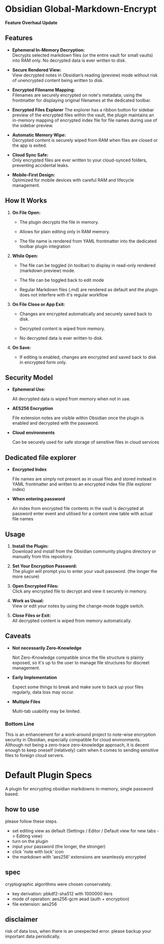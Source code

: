 # Obsidian Global-Markdown-Encrypt

**Feature Overhaul Update**

## Features

- **Ephemeral In-Memory Decryption:**  
    Decrypts selected markdown files (or the entire vault for small vaults) into RAM only. No decrypted data is ever written to disk.
    
- **Secure Rendered View:**  
    View decrypted notes in Obsidian’s reading (preview) mode without risk of unencrypted content being written to disk.
    
- **Encrypted Filename Mapping:**  
    Filenames are securely encrypted on note's metadata; using the frontmatter for displaying original filenames at the dedicated toolbar.

- **Encrypted Files Explorer**
  	The explorer has a ribbon button for sidebar preview of the encrypted files within the vault, the plugin maintains an in-memory mapping of encrypted index file for file names during use of the sidebar preview.
    
- **Automatic Memory Wipe:**  
    Decrypted content is securely wiped from RAM when files are closed or the app is exited.
    
- **Cloud Sync Safe:**  
    Only encrypted files are ever written to your cloud-synced folders, preventing accidental leaks.
    
- **Mobile-First Design:**  
    Optimized for mobile devices with careful RAM and lifecycle management.
    

## How It Works

1. **On File Open:**
    
    - The plugin decrypts the file in memory.
        
    - Allows for plain editing only in RAM memory.
  
    - The file name is rendered from YAML frontmatter into the dedicated toolbar plugin integration
        
2. **While Open:**
    
    - The file can be toggled (in toolbar) to display in read-only rendered (markdown preview) mode.
      
    - The file can be toggled back to edit mode
  
    - Regular Markdown files (.md) are rendered as default and the plugin does not interfere with it's regular workflow
        
3. **On File Close or App Exit:**
    
	- Changes are encrypted automatically and securely saved back to disk.

	- Decrypted content is wiped from memory.
        
    - No decrypted data is ever written to disk.
        
3. **On Save:**
    
    - If editing is enabled, changes are encrypted and saved back to disk in encrypted form only.

## Security Model
    
- **Ephemeral Use:**  

  All decrypted data is wiped from memory when not in use.

- **AES256 Encryption**

  File extension notes are visible within Obsidian once the plugin is enabled and decrypted with the password.
  
- **Cloud environments**

  Can be securely used for safe storage of sensitive files in cloud services

## Dedicated file explorer

- **Encrypted Index**

  File names are simply not present as in usual files and stored instead in YAML frontmatter and written to an encrypted index file (file explorer index)

- **When entering password**

  An index from encrypted file contents in the vault is decrypted at password enter event and utilised for a content view table with actual file names

## Usage

1. **Install the Plugin:**  
    Download and install from the Obsidian community plugins directory or manually from this repository.
    
2. **Set Your Encryption Password:**  
    The plugin will prompt you to enter your vault password. (the longer the more secure)
    
3. **Open Encrypted Files:**  
    Click any encrypted file to decrypt and view it securely in memory.
    
4. **Work as Usual:**  
    View or edit your notes by using the change-mode toggle switch.
    
5. **Close Files or Exit:**  
    All decrypted content is wiped from memory automatically.


## Caveats

- **Not necessarily Zero-Knowledge**

  Not Zero-Knowledge compatible since the file structure is plainly exposed, so it's up to the user to manage file structures for discreet management.
  
- **Early Implementation**

  Expect some things to break and make sure to back up your files regularly, data loss may occur.

- **Multiple Files**

  Multi-tab usability may be limited.


### Bottom Line

This is an enhancement for a work-around project to note-wise encryption security in Obsidian, especially compatible for cloud environments. Although not being a zero-trace zero-knowledge approach, it is decent enough to keep oneself (relatively) calm when it comes to sending sensitive files to foreign cloud servers.



# Default Plugin Specs

A plugin for encrypting obsidian markdowns in-memory, single password based.

## how to use

please follow these steps.

- set editing view as default (Settings / Editor / Default view for new tabs -> Editing view)
- turn on the plugin
- input your password (the longer, the stronger)
- click 'note with lock' icon
- the markdown with 'aes256' extensions are seamlessly encrypted

## spec

cryptographic algorithms were chosen conservately.

- key derivation: pbkdf2-sha512 with 1000000 iters
- mode of operation: aes256-gcm aead (auth + encryption)
- file extension: aes256


## disclaimer

risk of data loss, when there is an unexpected error. please backup your important data periodically.
